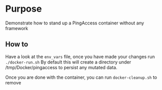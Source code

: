 # Purpose
Demonstrate how to stand up a PingAccess container without any framework

## How to
Have a look at the `env_vars` file, once you have made your changes run `./docker-run.sh`
By default this will create a directory under /tmp/Docker/pingaccess to persist any mutated data.

Once you are done with the container, you can run `docker-cleanup.sh` to remove 